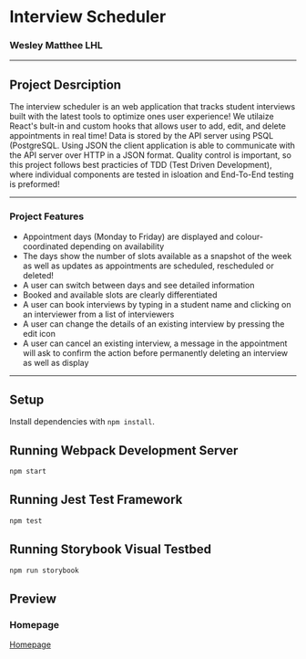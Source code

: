 # Interview Scheduler
### Wesley Matthee LHL

---

## Project Desrciption

The interview scheduler is an web application that tracks student interviews built with the latest tools to optimize ones user experience! We utilaize React's bult-in and custom hooks that allows user to add, edit, and delete appointments in real time! Data is stored by the API server using PSQL (PostgreSQL. Using JSON the client application is able to communicate with the API server over HTTP in a JSON format. Quality control is important, so this project follows best practicies of TDD (Test Driven Development), where individual components are tested in isloation and End-To-End testing is preformed!

---
### Project Features
- Appointment days (Monday to Friday) are displayed and colour-coordinated depending on availability
- The days show the number of slots available as a snapshot of the week as well as updates as appointments are scheduled, rescheduled or deleted!
- A user can switch between days and see detailed information
- Booked and available slots are clearly differentiated
- A user can book interviews by typing in a student name and clicking on an interviewer from a list of interviewers
- A user can change the details of an existing interview by pressing the edit icon
- A user can cancel an existing interview, a message in the appointment will ask to confirm the action before permanently deleting an interview as well as display 

---
## Setup

Install dependencies with `npm install`.

## Running Webpack Development Server

```sh
npm start
```

## Running Jest Test Framework

```sh
npm test
```

## Running Storybook Visual Testbed

```sh
npm run storybook
```
## Preview

### Homepage
[Homepage](https://github.com/WesleyMatthee/schedular/blob/master/docs/Scheduler-full%20day.png)


